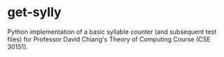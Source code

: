 # get-sylly
Python implementation of a basic syllable counter (and subsequent test files) for Professor David Chiang's Theory of Computing Course (CSE 30151).
